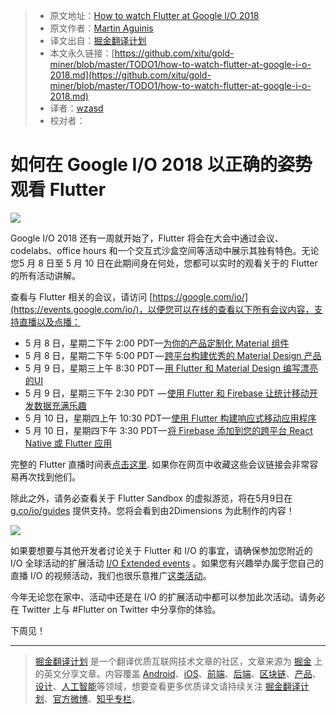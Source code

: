 > * 原文地址：[How to watch Flutter at Google I/O 2018](https://medium.com/flutter-io/how-to-watch-flutter-at-google-i-o-2018-c7e082fc836f)
> * 原文作者：[Martin Aguinis](https://medium.com/@aguinis?source=post_header_lockup)
> * 译文出自：[掘金翻译计划](https://github.com/xitu/gold-miner)
> * 本文永久链接：[https://github.com/xitu/gold-miner/blob/master/TODO1/how-to-watch-flutter-at-google-i-o-2018.md](https://github.com/xitu/gold-miner/blob/master/TODO1/how-to-watch-flutter-at-google-i-o-2018.md)
> * 译者：[wzasd](https://github.com/wzasd)
> * 校对者：

# 如何在 Google I/O 2018 以正确的姿势观看 Flutter

![](https://cdn-images-1.medium.com/max/800/1*dArkoJSnhvcjZ6p4ds63BA.png)

Google I/O 2018 还有一周就开始了，Flutter 将会在大会中通过会议、codelabs、office hours 和一个交互式沙盒空间等活动中展示其独有特色。无论您5 月 8 日至 5 月 10 日在此期间身在何处，您都可以实时的观看关于的 Flutter 的所有活动讲解。

查看与 Flutter 相关的会议，请访问 [https://google.com/io/](https://events.google.com/io/)，以便您可以在线的查看以下所有会议内容，支持直播以及点播：

*   5 月 8 日，星期二下午 2:00 PDT—[为你的产品定制化 Material 组件](https://events.google.com/io/schedule/?section=may-8&sid=247e7a44-c632-464e-954c-303ede5befd5&livestream=true&topic=flutter)
*   5 月 8 日，星期二下午 5:00 PDT — [跨平台构建优秀的 Material Design 产品](https://events.google.com/io/schedule/?section=may-8&sid=03c677fd-d082-4bf9-ae38-06829cfdada9&livestream=true&topic=flutter)
*   5 月 9 日，星期三上午 8:30 PDT — [用 Flutter 和 Material Design 编写漂亮的UI](https://events.google.com/io/schedule/?section=may-8&sid=086cd75d-8f7a-45d7-99bb-69dd3709535a&livestream=true&topic=flutter)
*   5 月 9 日，星期三下午 2:30 PDT  — [使用 Flutter 和 Firebase 让统计移动开发数据充满乐趣](https://events.google.com/io/schedule/?section=may-8&sid=94f05260-0dfd-4867-8d04-399e96595035&livestream=true&topic=flutter)
*   5 月 10 日，星期四上午 10:30 PDT— [使用 Flutter 构建响应式移动应用程序](https://events.google.com/io/schedule/?section=may-8&sid=dab2bf45-6e44-4605-a997-9d446f95ef38&livestream=true&topic=flutter)
*   5 月 10 日，星期四下午 3:30 PDT— [将 Firebase 添加到您的跨平台 React Native 或 Flutter 应用](https://events.google.com/io/schedule/?section=may-8&sid=c8374ad6-94f3-47bb-99fd-164c0d0a81bc&livestream=true&topic=flutter)

完整的 Flutter 直播时间表[点击这里](https://events.google.com/io/schedule/?section=may-8&livestream=true&topic=flutter&utm_source=flutter&utm_medium=pre%20io%20announcement&utm_campaign=io18). 如果你在网页中收藏这些会议链接会非常容易再次找到他们。

除此之外，请务必查看关于 Flutter Sandbox 的虚拟游览，将在5月9日在 [g.co/io/guides](http://g.co/io/guides) 提供支持。您将会看到由2Dimensions 为此制作的内容！

![](https://cdn-images-1.medium.com/max/800/1*ZPr26vDyRE90NtHZJ6Jmgg.gif)

如果要想要与其他开发者讨论关于 Flutter 和 I/O 的事宜，请确保参加您附近的 I/O 全球活动的扩展活动 [I/O Extended events](http://google.com/io/extended) 。如果您有兴趣举办属于您自己的直播 I/O 的视频活动，我们也很乐意推广[这类活动](https://events.google.com/io/extended/form/)。

今年无论您在家中、活动中还是在 I/O 的扩展活动中都可以参加此次活动。请务必在 Twitter 上与 #Flutter on Twitter 中分享你的体验。

下周见！

---

> [掘金翻译计划](https://github.com/xitu/gold-miner) 是一个翻译优质互联网技术文章的社区，文章来源为 [掘金](https://juejin.im) 上的英文分享文章。内容覆盖 [Android](https://github.com/xitu/gold-miner#android)、[iOS](https://github.com/xitu/gold-miner#ios)、[前端](https://github.com/xitu/gold-miner#前端)、[后端](https://github.com/xitu/gold-miner#后端)、[区块链](https://github.com/xitu/gold-miner#区块链)、[产品](https://github.com/xitu/gold-miner#产品)、[设计](https://github.com/xitu/gold-miner#设计)、[人工智能](https://github.com/xitu/gold-miner#人工智能)等领域，想要查看更多优质译文请持续关注 [掘金翻译计划](https://github.com/xitu/gold-miner)、[官方微博](http://weibo.com/juejinfanyi)、[知乎专栏](https://zhuanlan.zhihu.com/juejinfanyi)。

